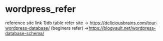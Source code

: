 # wordpress_refer
reference site link
1)db table refer site
   -> https://deliciousbrains.com/tour-wordpress-database/  (beginers refer)
   ->https://blogvault.net/wordpress-database-schema/

